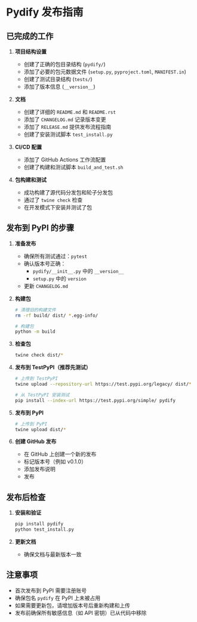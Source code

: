 # Pydify 发布指南

## 已完成的工作

1. **项目结构设置**

   - 创建了正确的包目录结构 (`pydify/`)
   - 添加了必要的包元数据文件 (`setup.py`, `pyproject.toml`, `MANIFEST.in`)
   - 创建了测试目录结构 (`tests/`)
   - 添加了版本信息 (`__version__`)

2. **文档**

   - 创建了详细的 `README.md` 和 `README.rst`
   - 添加了 `CHANGELOG.md` 记录版本变更
   - 添加了 `RELEASE.md` 提供发布流程指南
   - 创建了安装测试脚本 `test_install.py`

3. **CI/CD 配置**

   - 添加了 GitHub Actions 工作流配置
   - 创建了构建和测试脚本 `build_and_test.sh`

4. **包构建和测试**
   - 成功构建了源代码分发包和轮子分发包
   - 通过了 `twine check` 检查
   - 在开发模式下安装并测试了包

## 发布到 PyPI 的步骤

1. **准备发布**

   - 确保所有测试通过：`pytest`
   - 确认版本号正确：
     - `pydify/__init__.py` 中的 `__version__`
     - `setup.py` 中的 `version`
   - 更新 `CHANGELOG.md`

2. **构建包**

   ```bash
   # 清理旧的构建文件
   rm -rf build/ dist/ *.egg-info/

   # 构建包
   python -m build
   ```

3. **检查包**

   ```bash
   twine check dist/*
   ```

4. **发布到 TestPyPI（推荐先测试）**

   ```bash
   # 上传到 TestPyPI
   twine upload --repository-url https://test.pypi.org/legacy/ dist/*

   # 从 TestPyPI 安装测试
   pip install --index-url https://test.pypi.org/simple/ pydify
   ```

5. **发布到 PyPI**

   ```bash
   # 上传到 PyPI
   twine upload dist/*
   ```

6. **创建 GitHub 发布**
   - 在 GitHub 上创建一个新的发布
   - 标记版本号（例如 v0.1.0）
   - 添加发布说明
   - 发布

## 发布后检查

1. **安装和验证**

   ```bash
   pip install pydify
   python test_install.py
   ```

2. **更新文档**
   - 确保文档与最新版本一致

## 注意事项

- 首次发布到 PyPI 需要注册账号
- 确保包名 `pydify` 在 PyPI 上未被占用
- 如果需要更新包，请增加版本号后重新构建和上传
- 发布前确保所有敏感信息（如 API 密钥）已从代码中移除
